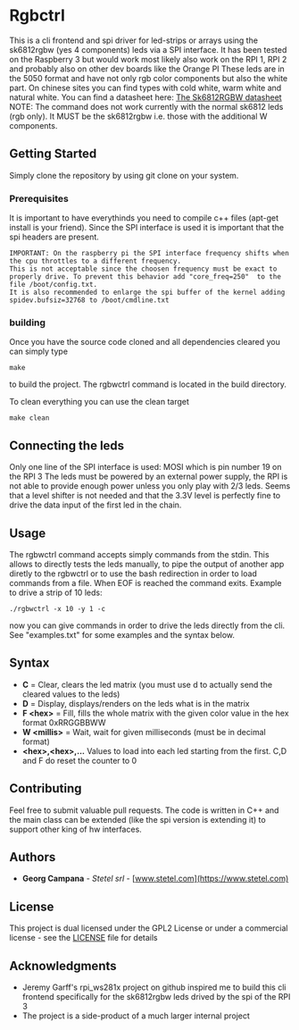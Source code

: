 # Rgbctrl

This is a cli frontend and spi driver for led-strips or arrays using the sk6812rgbw (yes 4 components) leds via a SPI interface.
It has been tested on the Raspberry 3 but would work most likely also work on the RPI 1, RPI 2 and probably also on other dev boards like the Orange PI
These leds are in the 5050 format and have not only rgb color components but also the white part.
On chinese sites you can find types with cold white, warm white and natural white.
You can find a datasheet here: [ The Sk6812RGBW datasheet](https://cdn-shop.adafruit.com/product-files/2757/p2757_SK6812RGBW_REV01.pdf)
NOTE: The command does not work currently with the normal sk6812 leds (rgb only). It MUST be the sk6812rgbw i.e. those with the additional W components.


## Getting Started
Simply clone the repository by using git clone on your system.

### Prerequisites

It is important to have everythinds you need to compile c++ files  (apt-get install is your friend).
Since the SPI interface is used it is important that the spi headers are present.

```
IMPORTANT: On the raspberry pi the SPI interface frequency shifts when the cpu throttles to a different frequency. 
This is not acceptable since the choosen frequency must be exact to properly drive. To prevent this behavior add "core_freq=250"  to the file /boot/config.txt.
It is also recommended to enlarge the spi buffer of the kernel adding  spidev.bufsiz=32768 to /boot/cmdline.txt
```

### building

Once you have the source code cloned and all dependencies cleared you can simply type

```
make
```
to build the project. The rgbwctrl command is located in the build directory.

To clean everything you can use the clean target
```
make clean
```

## Connecting the leds

Only one line of the SPI interface is used: MOSI which is pin number 19 on the RPI 3
The leds must be powered by an external power supply, the RPI is not able to provide enough power unless you only play with 2/3 leds.
Seems that a level shifter is not needed and that the 3.3V level is perfectly fine to drive the data input of the first led in the chain.

## Usage

The rgbwctrl command accepts simply commands from the stdin. This allows to directly tests the leds manually, to pipe the output of another app diretly to the rgbwctrl or to use the bash redirection in order to load commands from a file. When EOF is reached the command exits.
Example to drive a strip of 10 leds:
```
./rgbwctrl -x 10 -y 1 -c
```
now you can give commands in order to drive the leds directly from the cli.
See "examples.txt" for some examples and the syntax below.

## Syntax

* **C** = Clear, clears the led matrix (you must use d to actually send the cleared values to the leds)
* **D** = Display, displays/renders on the leds what is in the matrix
* **F \<hex\>** = Fill, fills the whole matrix with the given color value in the hex format 0xRRGGBBWW
* **W \<millis\>** = Wait, wait for given milliseconds (must be in decimal format)
* **\<hex\>,\<hex\>,...** Values to load into each led starting from the first. C,D and F do reset the counter to 0

## Contributing

Feel free to submit valuable pull requests.
The code is written in C++ and the main class can be extended (like the spi version is extending it) to support other king of hw interfaces.

## Authors

* **Georg Campana** - *Stetel srl* - [www.stetel.com](https://www.stetel.com)


## License

This project is dual licensed under the GPL2 License or under a commercial license - see the [LICENSE](LICENSE) file for details

## Acknowledgments

* Jeremy Garff's rpi_ws281x project on github inspired me to build this cli frontend specifically for the sk6812rgbw leds drived by the spi of the RPI 3
* The project is a side-product of a much larger internal project

